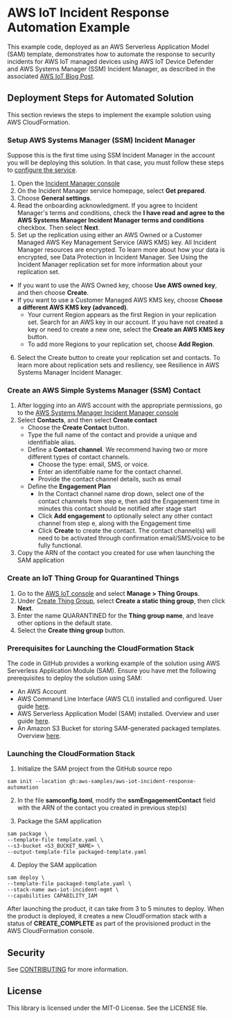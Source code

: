 # AWS IoT Incident Response Automation Example #

This example code, deployed as an AWS Serverless Application Model (SAM) template, demonstrates how to automate the response to security incidents for AWS IoT managed devices using AWS IoT Device Defender and AWS Systems Manager (SSM) Incident Manager, as described in the associated [AWS IoT Blog Post](https://aws-blogs-prod.amazon.com/iot/enable-compliance-and-mitigate-iot-risks-with-automated-incident-response/). 

## Deployment Steps for Automated Solution ##

This section reviews the steps to implement the example solution using AWS CloudFormation.

### Setup AWS Systems Manager (SSM) Incident Manager ###

Suppose this is the first time using SSM Incident Manager in the account you will be deploying this solution. In that case, you must follow these steps to [configure the service](https://docs.aws.amazon.com/incident-manager/latest/userguide/disaster-recovery-resiliency.html).

1. Open the [Incident Manager console](https://console.aws.amazon.com/systems-manager/incidents/home)
2. On the Incident Manager service homepage, select **Get prepared**.
3. Choose **General settings**.
4. Read the onboarding acknowledgment. If you agree to Incident Manager's terms and conditions, check the **I have read and agree to the AWS Systems Manager Incident Manager terms and conditions** checkbox. Then select **Next**.
5. Set up the replication using either an AWS Owned or a Customer Managed AWS Key Management Service (AWS KMS) key. All Incident Manager resources are encrypted. To learn more about how your data is encrypted, see Data Protection in Incident Manager. See Using the Incident Manager replication set for more information about your replication set.
 - If you want to use the AWS Owned key, choose **Use AWS owned key**, and then choose **Create**.
 - If you want to use a Customer Managed AWS KMS key, choose **Choose a different AWS KMS key (advanced)**.
    - Your current Region appears as the first Region in your replication set. Search for an AWS key in our account. If you have not created a key or need to create a new one, select the **Create an AWS KMS key** button.
    - To add more Regions to your replication set, choose **Add Region**.
6. Select the Create button to create your replication set and contacts. To learn more about replication sets and resiliency, see Resilience in AWS Systems Manager Incident Manager.

### Create an AWS Simple Systems Manager (SSM) Contact ###

1. After logging into an AWS account with the appropriate permissions, go to the [AWS Systems Manager Incident Manager console](https://console.aws.amazon.com/systems-manager/incidents/home)
2. Select **Contacts**, and then select **Create contact**
    - Choose the **Create Contact** button.
    - Type the full name of the contact and provide a unique and identifiable alias.
    - Define a **Contact channel**. We recommend having two or more different types of contact channels.
        - Choose the type: email, SMS, or voice.
        - Enter an identifiable name for the contact channel.
        - Provide the contact channel details, such as email
    - Define the **Engagement Plan**
        - In the Contact channel name drop down, select one of the contact channels from step e, then add the Engagement time in minutes this contact should be notified after stage start
        - Click **Add engagement** to optionally select any other contact channel from step e, along with the Engagement time
        - Click **Create** to create the contact. The contact channel(s) will need to be activated through confirmation email/SMS/voice to be fully functional.
3. Copy the ARN of the contact you created for use when launching the SAM application

### Create an IoT Thing Group for Quarantined Things ###

1. Go to the [AWS IoT console](https://console.aws.amazon.com/iot/home) and select **Manage > Thing Groups**.
2. Under [Create Thing Group](https://console.aws.amazon.com/iot/home?#/create/thing-group-options), select **Create a static thing group**, then click **Next**.
3. Enter the name QUARANTINED for the **Thing group name**, and leave other options in the default state.
4. Select the **Create thing group** button.

### Prerequisites for Launching the CloudFormation Stack ###

The code in GitHub provides a working example of the solution using AWS Serverless Application Module (SAM). Ensure you have met the following prerequisites to deploy the solution using SAM:

- An AWS Account
- AWS Command Line Interface (AWS CLI) installed and configured. User guide [here](https://docs.aws.amazon.com/cli/latest/userguide/getting-started-install.html).
- AWS Serverless Application Model (SAM) installed. Overview and user guide [here](https://docs.aws.amazon.com/serverless-application-model/latest/developerguide/serverless-sam-cli-install.html).
- An Amazon S3 Bucket for storing SAM-generated packaged templates. Overview [here](https://docs.aws.amazon.com/AmazonS3/latest/userguide/create-bucket-overview.html).

### Launching the CloudFormation Stack ###

1. Initialize the SAM project from the GitHub source repo

```
sam init --location gh:aws-samples/aws-iot-incident-response-automation
```

2. In the file **samconfig.toml**, modify the **ssmEngagementContact** field with the ARN of the contact you created in previous step(s)

3. Package the SAM application

```
sam package \
--template-file template.yaml \
--s3-bucket <S3_BUCKET_NAME> \
--output-template-file packaged-template.yaml
```

4. Deploy the SAM application

```
sam deploy \
--template-file packaged-template.yaml \
--stack-name aws-iot-incident-mgmt \
--capabilities CAPABILITY_IAM
```

After launching the product, it can take from 3 to 5 minutes to deploy. When the product is deployed, it creates a new CloudFormation stack with a status of **CREATE_COMPLETE** as part of the provisioned product in the AWS CloudFormation console.







## Security

See [CONTRIBUTING](CONTRIBUTING.md#security-issue-notifications) for more information.

## License

This library is licensed under the MIT-0 License. See the LICENSE file.

